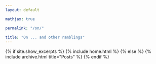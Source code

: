 ```yaml
---
layout: default

mathjax: true

permalink: "/on/"

title: "On ... and other ramblings"
---
```


{% if site.show_excerpts %}
  {% include home.html %}
{% else %}
  {% include archive.html title="Posts" %}
{% endif %}
